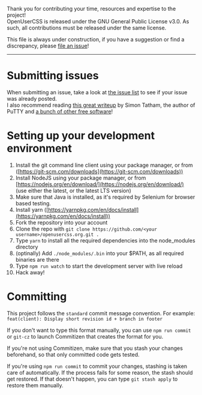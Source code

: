 Thank you for contributing your time, resources and expertise to the project!  
OpenUserCSS is released under the GNU General Public License v3.0. As such, all contributions must be released under the same license.  

This file is always under construction, if you have a suggestion or find a discrepancy, please [file an issue](https://github.com/OpenUserCSS/openusercss.org/issues/new)!

----

# Submitting issues  
When submitting an issue, take a look at [the issue list](https://github.com/OpenUserCSS/openusercss.org/issues?utf8=%E2%9C%93&q=is%3Aissue) to see if your issue was already posted.  
I also recommend reading [this great writeup](https://www.chiark.greenend.org.uk/~sgtatham/bugs.html) by Simon Tatham, the author of PuTTY and [a bunch of other free software](https://www.chiark.greenend.org.uk/~sgtatham/)!

# Setting up your development environment  
1. Install the git command line client using your package manager, or from ([https://git-scm.com/downloads](https://git-scm.com/downloads))
1. Install NodeJS using your package manager, or from [https://nodejs.org/en/download/](https://nodejs.org/en/download/) (use either the latest, or the latest LTS version)
1. Make sure that Java is installed, as it's required by Selenium for browser based testing.
1. Install yarn ([https://yarnpkg.com/en/docs/install](https://yarnpkg.com/en/docs/install))
1. Fork the repository into your account
1. Clone the repo with `git clone https://github.com/<your username>/openusercss.org.git .`
1. Type `yarn` to install all the required dependencies into the node_modules directory
1. (optinally) Add `./node_modules/.bin` into your $PATH, as all required binaries are there
1. Type `npm run watch` to start the development server with live reload
1. Hack away!  

# Committing  
This project follows the `standard` commit message convention. For example:  
`feat(client): Display short revision id + branch in footer`  

If you don't want to type this format manually, you can use `npm run commit` or `git-cz` to launch Commitizen that creates the format for you.  

If you're not using Commitizen, make sure that you stash your changes beforehand, so that only committed code gets tested.  

If you're using `npm run commit` to commit your changes, stashing is taken care of automatically. If the process fails for some reason, the stash should get restored. If that doesn't happen, you can type `git stash apply` to restore them manually.
